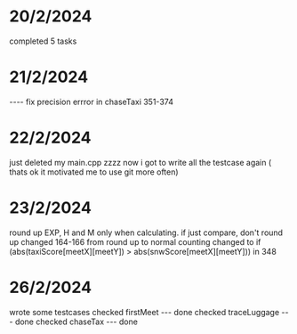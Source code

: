 # 20/2/2024
completed 5 tasks
# 21/2/2024
---- fix precision errror in chaseTaxi 351-374 
# 22/2/2024
just deleted my main.cpp zzzz
now i got to write all the testcase again ( thats ok it motivated me to use git more often)
# 23/2/2024
round up EXP, H and M only when calculating. if just compare, don't round up
changed 164-166 from round up to normal counting
changed to if (abs(taxiScore[meetX][meetY]) > abs(snwScore[meetX][meetY])) in 348
# 26/2/2024
wrote some testcases
checked firstMeet       --- done
checked traceLuggage    --- done
checked chaseTax        --- done